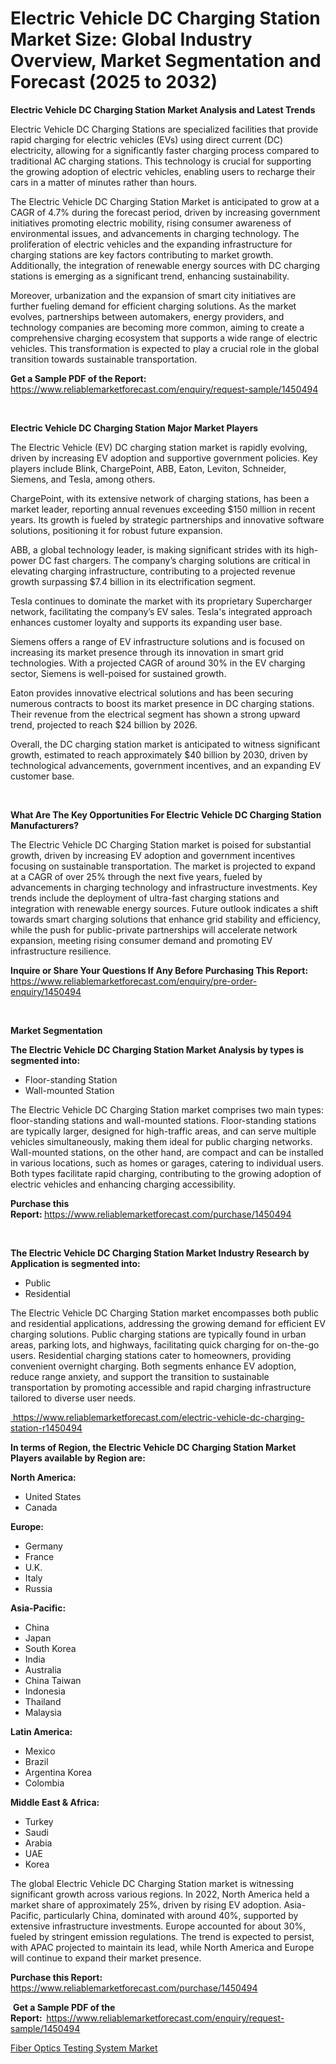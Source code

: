 <p><h1>Electric Vehicle DC Charging Station Market Size: Global Industry Overview, Market Segmentation and Forecast (2025 to 2032)</h1></p><p><strong>Electric Vehicle DC Charging Station Market Analysis and Latest Trends</strong></p>
<p><p>Electric Vehicle DC Charging Stations are specialized facilities that provide rapid charging for electric vehicles (EVs) using direct current (DC) electricity, allowing for a significantly faster charging process compared to traditional AC charging stations. This technology is crucial for supporting the growing adoption of electric vehicles, enabling users to recharge their cars in a matter of minutes rather than hours.</p><p>The Electric Vehicle DC Charging Station Market is anticipated to grow at a CAGR of 4.7% during the forecast period, driven by increasing government initiatives promoting electric mobility, rising consumer awareness of environmental issues, and advancements in charging technology. The proliferation of electric vehicles and the expanding infrastructure for charging stations are key factors contributing to market growth. Additionally, the integration of renewable energy sources with DC charging stations is emerging as a significant trend, enhancing sustainability. </p><p>Moreover, urbanization and the expansion of smart city initiatives are further fueling demand for efficient charging solutions. As the market evolves, partnerships between automakers, energy providers, and technology companies are becoming more common, aiming to create a comprehensive charging ecosystem that supports a wide range of electric vehicles. This transformation is expected to play a crucial role in the global transition towards sustainable transportation.</p></p>
<p><strong>Get a Sample PDF of the Report:&nbsp;</strong> <a href="https://www.reliablemarketforecast.com/enquiry/request-sample/1450494?utm_campaign=3203&utm_medium=2&utm_source=Github&utm_content=ia&utm_term=24032025&utm_id=electric-vehicle-dc-charging-station">https://www.reliablemarketforecast.com/enquiry/request-sample/1450494</a></p>
<p>&nbsp;</p>
<p><strong>Electric Vehicle DC Charging Station Major Market Players</strong></p>
<p><p>The Electric Vehicle (EV) DC charging station market is rapidly evolving, driven by increasing EV adoption and supportive government policies. Key players include Blink, ChargePoint, ABB, Eaton, Leviton, Schneider, Siemens, and Tesla, among others. </p><p>ChargePoint, with its extensive network of charging stations, has been a market leader, reporting annual revenues exceeding $150 million in recent years. Its growth is fueled by strategic partnerships and innovative software solutions, positioning it for robust future expansion.</p><p>ABB, a global technology leader, is making significant strides with its high-power DC fast chargers. The company’s charging solutions are critical in elevating charging infrastructure, contributing to a projected revenue growth surpassing $7.4 billion in its electrification segment.</p><p>Tesla continues to dominate the market with its proprietary Supercharger network, facilitating the company’s EV sales. Tesla's integrated approach enhances customer loyalty and supports its expanding user base. </p><p>Siemens offers a range of EV infrastructure solutions and is focused on increasing its market presence through its innovation in smart grid technologies. With a projected CAGR of around 30% in the EV charging sector, Siemens is well-poised for sustained growth.</p><p>Eaton provides innovative electrical solutions and has been securing numerous contracts to boost its market presence in DC charging stations. Their revenue from the electrical segment has shown a strong upward trend, projected to reach $24 billion by 2026.</p><p>Overall, the DC charging station market is anticipated to witness significant growth, estimated to reach approximately $40 billion by 2030, driven by technological advancements, government incentives, and an expanding EV customer base.</p></p>
<p>&nbsp;</p>
<p><strong>What Are The Key Opportunities For Electric Vehicle DC Charging Station Manufacturers?</strong></p>
<p><p>The Electric Vehicle DC Charging Station market is poised for substantial growth, driven by increasing EV adoption and government incentives focusing on sustainable transportation. The market is projected to expand at a CAGR of over 25% through the next five years, fueled by advancements in charging technology and infrastructure investments. Key trends include the deployment of ultra-fast charging stations and integration with renewable energy sources. Future outlook indicates a shift towards smart charging solutions that enhance grid stability and efficiency, while the push for public-private partnerships will accelerate network expansion, meeting rising consumer demand and promoting EV infrastructure resilience.</p></p>
<p><strong>Inquire or Share Your Questions If Any Before Purchasing This Report:</strong> <a href="https://www.reliablemarketforecast.com/enquiry/pre-order-enquiry/1450494?utm_campaign=3203&utm_medium=2&utm_source=Github&utm_content=ia&utm_term=24032025&utm_id=electric-vehicle-dc-charging-station">https://www.reliablemarketforecast.com/enquiry/pre-order-enquiry/1450494</a></p>
<p>&nbsp;</p>
<p><strong>Market Segmentation</strong></p>
<p><strong>The Electric Vehicle DC Charging Station Market Analysis by types is segmented into:</strong></p>
<p><ul><li>Floor-standing Station</li><li>Wall-mounted Station</li></ul></p>
<p><p>The Electric Vehicle DC Charging Station market comprises two main types: floor-standing stations and wall-mounted stations. Floor-standing stations are typically larger, designed for high-traffic areas, and can serve multiple vehicles simultaneously, making them ideal for public charging networks. Wall-mounted stations, on the other hand, are compact and can be installed in various locations, such as homes or garages, catering to individual users. Both types facilitate rapid charging, contributing to the growing adoption of electric vehicles and enhancing charging accessibility.</p></p>
<p><strong>Purchase this Report:&nbsp;</strong><a href="https://www.reliablemarketforecast.com/purchase/1450494?utm_campaign=3203&utm_medium=2&utm_source=Github&utm_content=ia&utm_term=24032025&utm_id=electric-vehicle-dc-charging-station">https://www.reliablemarketforecast.com/purchase/1450494</a></p>
<p>&nbsp;</p>
<p><strong>The Electric Vehicle DC Charging Station Market Industry Research by Application is segmented into:</strong></p>
<p><ul><li>Public</li><li>Residential</li></ul></p>
<p><p>The Electric Vehicle DC Charging Station market encompasses both public and residential applications, addressing the growing demand for efficient EV charging solutions. Public charging stations are typically found in urban areas, parking lots, and highways, facilitating quick charging for on-the-go users. Residential charging stations cater to homeowners, providing convenient overnight charging. Both segments enhance EV adoption, reduce range anxiety, and support the transition to sustainable transportation by promoting accessible and rapid charging infrastructure tailored to diverse user needs.</p></p>
<p><a href="https://www.reliablemarketforecast.com/electric-vehicle-dc-charging-station-r1450494?utm_campaign=3203&utm_medium=2&utm_source=Github&utm_content=ia&utm_term=24032025&utm_id=electric-vehicle-dc-charging-station">&nbsp;https://www.reliablemarketforecast.com/electric-vehicle-dc-charging-station-r1450494</a></p>
<p><strong>In terms of Region, the Electric Vehicle DC Charging Station Market Players available by Region are:</strong></p>
<p>
    <p> <strong> North America: </strong>
        <ul>
            <li>United States</li>
            <li>Canada</li>
        </ul>
        </p> 
    <p> <strong> Europe: </strong>
        <ul>
            <li>Germany</li>
            <li>France</li>
            <li>U.K.</li>
            <li>Italy</li>
            <li>Russia</li>
        </ul>
        </p> 
    <p> <strong> Asia-Pacific: </strong>
        <ul>
            <li>China</li>
            <li>Japan</li>
            <li>South Korea</li>
            <li>India</li>
            <li>Australia</li>
            <li>China Taiwan</li>
            <li>Indonesia</li>
            <li>Thailand</li>
            <li>Malaysia</li>
        </ul>
        </p> 
    <p> <strong> Latin America: </strong>
        <ul>
            <li>Mexico</li>
            <li>Brazil</li>
            <li>Argentina Korea</li>
            <li>Colombia</li>
        </ul>
        </p> 
    <p> <strong> Middle East & Africa: </strong>
        <ul>
            <li>Turkey</li>
            <li>Saudi</li>
            <li>Arabia</li>
            <li>UAE</li>
            <li>Korea</li>
        </ul>
    </p>
    </p>
<p><p>The global Electric Vehicle DC Charging Station market is witnessing significant growth across various regions. In 2022, North America held a market share of approximately 25%, driven by rising EV adoption. Asia-Pacific, particularly China, dominated with around 40%, supported by extensive infrastructure investments. Europe accounted for about 30%, fueled by stringent emission regulations. The trend is expected to persist, with APAC projected to maintain its lead, while North America and Europe will continue to expand their market presence.</p></p>
<p><strong>Purchase this Report: </strong><a href="https://www.reliablemarketforecast.com/purchase/1450494?utm_campaign=3203&utm_medium=2&utm_source=Github&utm_content=ia&utm_term=24032025&utm_id=electric-vehicle-dc-charging-station">https://www.reliablemarketforecast.com/purchase/1450494</a></p>
<p>&nbsp;<strong>Get a Sample PDF of the Report:&nbsp;&nbsp;</strong><a href="https://www.reliablemarketforecast.com/enquiry/request-sample/1450494?utm_campaign=3203&utm_medium=2&utm_source=Github&utm_content=ia&utm_term=24032025&utm_id=electric-vehicle-dc-charging-station">https://www.reliablemarketforecast.com/enquiry/request-sample/1450494</a></p>
<p><strong></strong></p>
<p><p><a href="https://github.com/huelarnzeba29/Market-Research-Report-List-1/blob/main/fiber-optics-testing-system-market.md?utm_campaign=3203&utm_medium=2&utm_source=Github&utm_content=ia&utm_term=24032025&utm_id=electric-vehicle-dc-charging-station">Fiber Optics Testing System Market</a></p></p>